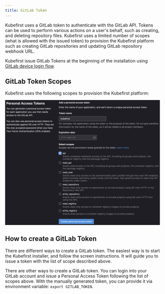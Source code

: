 ```yaml
---
title: GitLab Token
---
```


Kubefirst uses a GitLab token to authenticate with the GitLab API. Tokens can be used to perform various actions on a user's behalf, such as creating, and deleting repository files. Kubefirst uses a limited number of scopes (what is allowed with the issued token) to provision the Kubefirst platform such as creating GitLab repositories and updating GitLab repository webhook URL.

Kubefirst issue GitLab Tokens at the beginning of the installation using [GitLab device login flow](https://docs.gitlab.com/ee/api/oauth2.html).

## GitLab Token Scopes

Kubefirst uses the following scopes to provision the Kubefirst platform:

![GitHub Token Scopes](../img/common/gitlab/scopes.png)

## How to create a GitLab Token

There are different ways to create a GitLab token. The easiest way is to start the Kubefirst installer, and follow the screen instructions. It will guide you to issue a token with the list of scope described above.

There are other ways to create a GitLab token. You can login into your GitLab account and issue a Personal Access Token following the list of scopes above. With the manually generated token, you can provide it via environment variable: `export GITLAB_TOKEN`.
